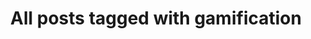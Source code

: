 ---
layout: tag
title: "All posts tagged with gamification"
permalink: /weblog/tags/gamification/
taxonomy: gamification
---